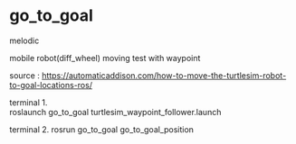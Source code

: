 # go_to_goal

melodic 

mobile robot(diff_wheel) moving test with waypoint

source : https://automaticaddison.com/how-to-move-the-turtlesim-robot-to-goal-locations-ros/

<use>

terminal 1.   
  roslaunch go_to_goal turtlesim_waypoint_follower.launch
  
terminal 2.
  rosrun go_to_goal go_to_goal_position
